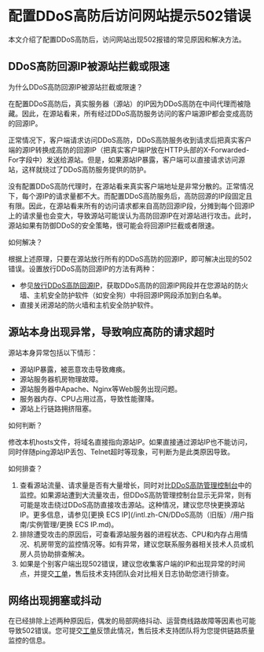 # 配置DDoS高防后访问网站提示502错误

本文介绍了配置DDoS高防后，访问网站出现502报错的常见原因和解决方法。

## DDoS高防回源IP被源站拦截或限速

为什么DDoS高防回源IP被源站拦截或限速？

在配置DDoS高防后，真实服务器（源站）的IP因为DDoS高防在中间代理而被隐藏。因此，在源站看来，所有经过DDoS高防服务访问的客户端源IP都会变成高防的回源IP。

正常情况下，客户端请求访问DDoS高防，DDoS高防服务收到请求后把真实客户端的源IP转换成高防的回源IP（把真实客户端IP放在HTTP头部的X-Forwarded-For字段中）发送给源站。但是，如果源站IP暴露，客户端可以直接请求访问源站，这样就绕过了DDoS高防服务提供的防护。

没有配置DDoS高防代理时，在源站看来真实客户端地址是非常分散的。正常情况下，每个源IP的请求量都不大。而配置DDoS高防服务后，高防回源的IP段固定且有限。因此，在源站看来所有的访问请求都来自高防回源IP段，分摊到每个回源IP上的请求量也会变大，导致源站可能误认为高防回源IP在对源站进行攻击。此时，源站如果有防御DDoS的安全策略，很可能会将回源IP拦截或者限速。

如何解决？

根据上述原理，只要在源站放行所有的DDoS高防的回源IP，即可解决出现的502错误。设置放行DDoS高防回源IP的方法有两种：

-   参见[放行DDoS高防回源IP](/intl.zh-CN/DDoS高防（新BGP&国际）用户指南/接入DDoS高防/放行DDoS高防回源IP.md)，获取DDoS高防的回源IP网段并在您源站的防火墙、主机安全防护软件（如安全狗）中将回源IP网段添加到白名单。
-   直接关闭源站的防火墙和主机安全防护软件。

## 源站本身出现异常，导致响应高防的请求超时

源站本身异常包括以下情形：

-   源站IP暴露，被恶意攻击导致瘫痪。
-   源站服务器机房物理故障。
-   源站服务器中Apache、Nginx等Web服务出现问题。
-   服务器内存、CPU占用过高，导致性能骤降。
-   源站上行链路拥挤阻塞。

如何判断？

修改本机hosts文件，将域名直接指向源站IP。如果直接通过源站IP也不能访问，同时伴随ping源站IP丢包、Telnet超时等现象，可判断为是此类原因导致。

如何排查？

1.  查看源站流量、请求量是否有大量增长，同时对比[DDoS高防管理控制台](https://yundun.console.aliyun.com/?p=ddoscoo)中的监控。如果源站遭到大流量攻击，但DDoS高防管理控制台显示无异常，则有可能是攻击绕过DDoS高防直接攻击源站。这种情况，建议您尽快更换源站IP。更多信息，请参见[更换 ECS IP](/intl.zh-CN/DDoS高防（旧版）/用户指南/实例管理/更换 ECS IP.md)。
2.  排除遭受攻击的原因后，可查看源站服务器的进程状态、CPU和内存占用情况、机房带宽的监控情况等。如有异常，建议您联系服务器相关技术人员或机房人员协助排查解决。
3.  如果是个别客户端出现502错误，建议您收集客户端的IP和出现异常的时间点，并提交[工单](https://workorder-intl.console.aliyun.com/?#/ticket/add/?productId=80)，售后技术支持团队会对比相关日志协助您进行排查。

## 网络出现拥塞或抖动

在已经排除上述两种原因后，偶发的局部网络抖动、运营商线路故障等因素也可能导致502错误。您可提交[工单](https://workorder-intl.console.aliyun.com/?#/ticket/add/?productId=80)反馈此情况，售后技术支持团队将为您提供链路质量监控的信息。

